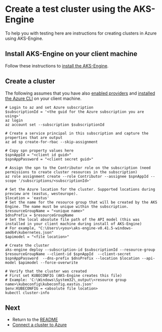 # Create a test cluster using the AKS-Engine

To help you with testing here are instructions for creating clusters in Azure using AKS-Engine.

## Install AKS-Engine on your client machine
Follow these instructions to [install the AKS-Engine](https://github.com/Azure/aks-engine/blob/master/docs/tutorials/deploy.md).

## Create a cluster
The following assumes that you have also [enabled providers](./00-enable-providers.md) and [installed the Azure CLI](.\01-install-cli-extension.md) on your client machine.

```console
# Login to az and set Azure subscription
$subscriptionId = '<the guid for the Azure subscription you are using>'
az login
az account set --subscription $subscriptionId

# Create a service principal in this subscription and capture the properties that are output
az ad sp create-for-rbac --skip-assignment

# Copy spn property values here 
$spnAppId = "<client id guid>"
$spnAppPassword = "<client secret guid>"

# Assign the spn to the Contributor role on the subscription (need permissions to create cluster resources in the subscription)
az role assignment create --role Contributor --assignee $spnAppId --scope '/subscriptions/<subscriptionId>'

# Set the Azure location for the cluster. Supported locations during preview are (eastus, westeurope).
$location = 'eastus'
# Set the name for the resource group that will be created by the AKS Engine. The name must be unique within the subscription.
$resourceGroupName = "<unique name>" 
$dnsPrefix = $resourceGroupName
# Set the local absolute file path of the API model (this was installed in your client machine during install of AKS-Engine)
# For example, "C:\Users\<you>\aks-engine-v0.41.5-windows-amd64\kubernetes.json"
$apimodel = "<file location>"

# Create the cluster
aks-engine deploy --subscription-id $subscriptionId --resource-group $resourceGroupName --client-id $spnAppId  --client-secret $spnAppPassword  --dns-prefix $dnsPrefix --location $location --api-model $apimodel --force-overwrite

# Verify that the cluster was created
# First set KUBECONFIG (AKS-Engine creates this file)
# Example: 'C:\Windows\System32\_output\<resource group name>\kubeconfig\kubeconfig.eastus.json'
$env:KUBECONFIG = <absolute file location>
kubectl cluster-info
```

## Next

* Return to the [README](../README.md)
* [Connect a cluster to Azure](./02-connect-a-cluster.md)
